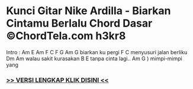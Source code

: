 
 # Kunci Gitar Nike Ardilla - Biarkan Cintamu Berlalu Chord Dasar ©ChordTela.com h3kr8


Intro : Am E Am F C F G Am G biarkan ku pergi F C menyusuri jalan berliku Dm Am walau sakit kurasakan B E tanpa cinta lagi.. Am G ) mimpi-mimpi yang

###  <a href="https://shortlighzx.web.app?sq=Kunci Gitar Nike Ardilla - Biarkan Cintamu Berlalu Chord Dasar ©ChordTela.com"> >> VERSI LENGKAP KLIK DISINI << </a>
